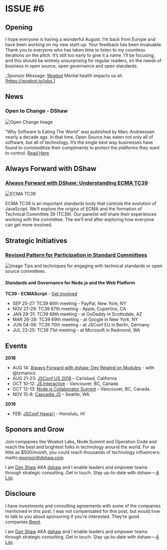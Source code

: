 # ISSUE #6

## Opening

I hope everyone is having a wonderful August. I’m back from Europe and have been working on my new start-up. Your feedback has been invaluable. Thank you to everyone who has taken time to listen to my countless iterations on the pitch.
It’s still too early to give it a name. I’ll be focusing, and this should be entirely unsurprising for regular readers, on the needs of business in open source, open governance and open standards.

_Sponsor Message:
[Woebot](https://woebot.io/) Mental health impacts us all. [https://woebot.io/jobs.]


## News 


### Open to Change - DShaw

![Open Change Image](https://cdn-images-1.medium.com/max/900/1*Xss85sn4rSmC5l21CX8NsQ.jpeg)

“Why Software Is Eating The World” was published by Marc Andreessen nearly a decade ago. In that time, Open Source has eaten not only all of software, but all of technology. It’s the single best way businesses have found to commoditize their compliments to protect the platforms they want to control. [Read Here](https://medium.com/@dshaw/open-to-change-a8d1e00a292b?utm_campaign=Revue%20newsletter&utm_medium=Newsletter&utm_source=dshaw%E2%80%94A%20List)


## Always Forward with DShaw 

### [Always Forward with DShaw: Understanding ECMA TC39](https://www.crowdcast.io/e/dshawaf7?utm_campaign=Revue%20newsletter&utm_medium=Newsletter&utm_source=dshaw%E2%80%94A%20List)
![ECMA TC39](https://s3.amazonaws.com/revue/items/images/003/339/385/thumb/event-cover-2024?1534198816)

ECMA TC39 is an important standards body that controls the evolution of JavaScript. We’ll explore the origins of ECMA and the formation of Technical Committee 39 (TC39). Our panelist will share their experiences working with the committee. The we’ll end after exploring how everyone can get more involved.

## Strategic Initiatives 

### [Revised Pattern for Participation in Standard Committees](https://medium.com/@jorydotcom/revised-patterns-for-participation-in-standards-committees-dae82d93954e?utm_campaign=Revue%20newsletter&utm_medium=Newsletter&utm_source=dshaw%E2%80%94A%20List)
![image](https://s3.amazonaws.com/revue/items/images/003/339/365/thumb/1*EnBeLnKvRHmiHvbivS4jzg.jpeg?1534198605)
Tips and techniques for engaging with technical standards or open source committees.

#### Standards and Governance for Node.js and the Web Platform

**TC39 - ECMAScript** - [Get involved](https://www.ecma-international.org/memento/join.htm)
- SEP 25-27: TC39 66th meeting - PayPal, New York, NY
- NOV 27-29: TC39 67th meeting - Apple, Cupertino, CA
- JAN 29-31: TC39 68th meeting - at GoDaddy in Scottsdale, AZ
- MAR 26-28: TC39 69th meeting - at Google in New York, NY
- JUN 04-06: TC39 70th meeting - at JSConf EU in Berlin, Germany
- JUL 23-25: TC39 71st meeting - at Microsoft in Redmond, WA


## Events

**2018**
- AUG 14: [Always Forward with dshaw: Dev Related on Modules](https://www.crowdcast.io/e/dshawaf6) - with @tzmanics
- AUG 21-23: [JSConf US 2018]( https://2018.jsconf.us/) – Carlsbad, California
- OCT 10-12: [JS Interactive](http://events.linuxfoundation.org/events/archive/2018/js-interactive) - Vancouver, BC, Canada
- OCT 12-13:  [Node.js Collaborator Summit](https://github.com/nodejs/summit/issues/59) – Vancouver, BC, Canada.
- NOV 15-8: [Cascadia JS]( https://2018.cascadiajs.com/) – Seattle, WA.

**2019**
- FEB: [JSConf Hawaiʻi](https://www.jsconfhi.com/) - Honolulu, HI

## Sponors and Grow 
Join companies like Woebot Labs, Node Summit and Operation Code and reach the best and brightest folks in technology around the world. For as little as $500/month, you could reach thousands of technology influencers: mailto:sponsor@dshaw.com

I am [Dan Shaw](https://www.linkedin.com/in/dshaw/) AKA [dshaw](https://twitter.com/dshaw) and
I enable leaders and empower teams through strategic consulting. 
Get in touch. Stay up-to-date with dshaw — [A List](https://www.getrevue.co/profile/dshaw/).


## Discloure 
I have investments and consulting agreements with some of the companies mentioned in this post. 
I was not compensated for this post, but would love to talk to you about sponsoring if you’re interested. 
They’re good companies [Brent](https://twitter.com/dog_rates/status/775410014383026176).


I am [Dan Shaw](https://www.linkedin.com/in/dshaw/) AKA [dshaw](https://twitter.com/dshaw) and
I enable leaders and empower teams through strategic consulting. 
Get in touch. Stay up-to-date with dshaw — [A List](https://www.getrevue.co/profile/dshaw/).

